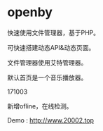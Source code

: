 # openby
快速使用文件管理器，基于PHP。

可快速搭建动态API&动态页面。

文件管理器使用艾特管理器。

默认首页是一个音乐播放器。

171003

新增ofline，在线检测。

Demo : http://www.20002.top
